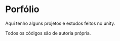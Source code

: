 # Porfólio

Aqui tenho alguns projetos e estudos feitos no unity.

Todos os códigos são de autoria própria.

